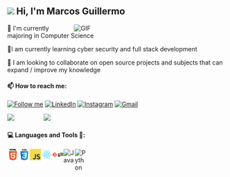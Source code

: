 ## <img src="https://i.pinimg.com/originals/8d/6c/82/8d6c820649720da9f7ce471c8a3fe906.gif" width="40"> Hi, I'm Marcos Guillermo 
<img align="right" alt="GIF" src="https://www.icegif.com/wp-content/uploads/baby-yoda-bye-bye-icegif.gif" width="350" >
 
 🔭 I'm currently majoring in Computer Science 
 
 🌱I am currently learning cyber security and full stack development 
 
 👯 I am looking to collaborate on open source projects and subjects that can expand / improve my knowledge
 
 #### 📫 How to reach me: 
 
[<img src="https://img.shields.io/github/followers/MarcosDaNight?label=Follow%20me&style=social" height="22" title="Follow me" />](https://github.com/MarcosDaNight) 
[<img src="https://img.shields.io/badge/-LinkedIn-blue?style=flat-square&logo=Linkedin&logoColor=white&link=https://www.linkedin.com/in/marcos-guillermo-de-s%C3%A1-cat%C3%A3o-cosson-b4a198193/" height="23" title="LinkedIn" />](https://www.linkedin.com/in/marcos-guillermo-de-s%C3%A1-cat%C3%A3o-cosson-b4a198193/)
[<img src="https://img.shields.io/badge/-Instagram-purple?style=flat-square&logo=Instagram&logoColor=white&link=https://www.instagram.com/marcosgdanight" height="23" title="Instagram" />](https://www.instagram.com/marcosgdanight/)
[![Gmail](https://img.shields.io/badge/-Gmail-red?style=flat-squar&logo=Gmail&logoColor=white&)](mailto:marcos.cosson@ccc.ufcg.edu.br)


<div>
  <img align="right" width="420px" src="https://github-readme-stats.vercel.app/api?username=MarcosDaNight&&count_private=trueshow_icons=true,css&layout=compact&theme=dracula"/>
  <img align="rihgt"  width="390px" src="https://github-readme-stats.vercel.app/api/top-langs/?username=MarcosDaNight&count_private=true&layout=compact&theme=dracula"/>
</div>

#### :computer: Languages and Tools :hammer::
<img align="left" alt="HTML5" width="26px" src="https://raw.githubusercontent.com/github/explore/80688e429a7d4ef2fca1e82350fe8e3517d3494d/topics/html/html.png" />
<img align="left" alt="CSS3" width="26px" src="https://raw.githubusercontent.com/github/explore/80688e429a7d4ef2fca1e82350fe8e3517d3494d/topics/css/css.png" />
<img align="left" alt="JavaScript" width="26px" src="https://raw.githubusercontent.com/github/explore/80688e429a7d4ef2fca1e82350fe8e3517d3494d/topics/javascript/javascript.png" />
<img align="left" alt="React" width="26px" src="https://raw.githubusercontent.com/github/explore/80688e429a7d4ef2fca1e82350fe8e3517d3494d/topics/react/react.png" />
<img align="left" alt="Git" width="26px" src="https://raw.githubusercontent.com/github/explore/80688e429a7d4ef2fca1e82350fe8e3517d3494d/topics/git/git.png" />
<img align="left" alt="Java" width="26px" src="https://images.vexels.com/media/users/3/166401/isolated/preview/b82aa7ac3f736dd78570dd3fa3fa9e24-java-programming-language-icon-by-vexels.png" />
<img align="left" alt="Python" width="26px" src="https://images.vexels.com/media/users/3/166477/isolated/preview/9bb722f0e85ddbc1ce0f064534fd2311-python-programming-language-icon-by-vexels.png" />
<!--
**MarcosDaNight/MarcosDaNight** is a ✨ _special_ ✨ repository because its `README.md` (this file) appears on your GitHub profile.

Here are some ideas to get you started:
<img src="https://i.pinimg.com/originals/5f/65/a9/5f65a9983b41c56fd86af99f4a8e1fbb.gif" width="35"> panda reading
- 🔭 I’m currently working on ...
- 🌱 I’m currently learning ...
- 👯 I’m looking to collaborate on ...
- 🤔 I’m looking for help with ...
- 💬 Ask me about ...
- 📫 How to reach me: https://img.shields.io/github/followers/MarcosDaNight?label=Follow%20me&style=social
- 😄 Pronouns: ...
- ⚡ Fun fact: ...
-->
